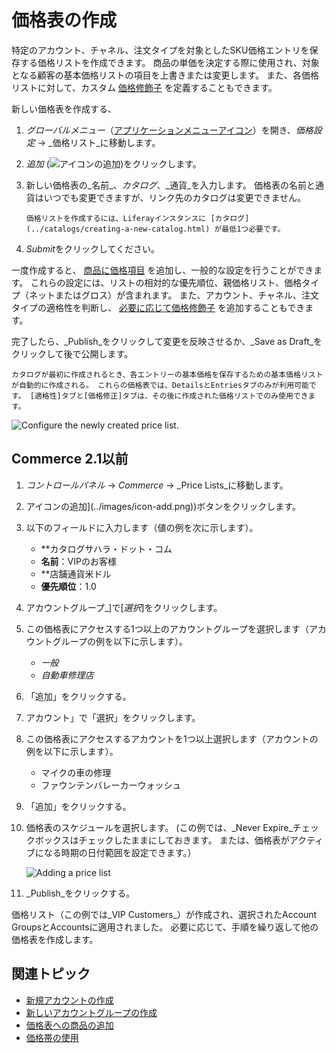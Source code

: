 # 価格表の作成

特定のアカウント、チャネル、注文タイプを対象としたSKU価格エントリを保存する価格リストを作成できます。 商品の単価を決定する際に使用され、対象となる顧客の基本価格リストの項目を上書きまたは変更します。 また、各価格リストに対して、カスタム [価格修飾子](./using-price-modifiers.md) を定義することもできます。

新しい価格表を作成する、

1. *グローバルメニュー*（[アプリケーションメニューアイコン](../images/icon-applications-menu.png)）を開き、_価格設定_ &rarr; _価格リスト_に移動します。

2. *追加* (![アイコンの追加](../images/icon-add.png))をクリックします。

3. 新しい価格表の_名前_、_カタログ_、_通貨_を入力します。 価格表の名前と通貨はいつでも変更できますが、リンク先のカタログは変更できません。

   ```{note}
   価格リストを作成するには、Liferayインスタンスに [カタログ](../catalogs/creating-a-new-catalog.html) が最低1つ必要です。
   ```

4. *Submit*をクリックしてください。

一度作成すると、 [商品に価格項目](./adding-products-to-a-price-list.md) を追加し、一般的な設定を行うことができます。 これらの設定には、リストの相対的な優先順位、親価格リスト、価格タイプ（ネットまたはグロス）が含まれます。 また、アカウント、チャネル、注文タイプの適格性を判断し、 [必要に応じて価格修飾子](./using-price-modifiers.md) を追加することもできます。

完了したら、_Publish_をクリックして変更を反映させるか、_Save as Draft_をクリックして後で公開します。

```{note}
カタログが最初に作成されるとき、各エントリーの基本価格を保存するための基本価格リストが自動的に作成される。 これらの価格表では、DetailsとEntriesタブのみが利用可能です。 [適格性]タブと[価格修正]タブは、その後に作成された価格リストでのみ使用できます。
```

![Configure the newly created price list.](./creating-a-price-list/images/02.png)

## Commerce 2.1以前

1. _コントロールパネル_ &rarr; _Commerce_ &rarr; _Price Lists_に移動します。

1. アイコンの追加](../images/icon-add.png))ボタンをクリックします。

1. 以下のフィールドに入力します（値の例を次に示します）。
   * **カタログサハラ・ドット・コム
   * **名前**：VIPのお客様
   * **店舗通貨米ドル
   * **優先順位**：1.0

1. アカウントグループ_]で[_選択_]をクリックします。

1. この価格表にアクセスする1つ以上のアカウントグループを選択します（アカウントグループの例を以下に示します）。
   * _一般_ 
   *  _自動車修理店_

1. 「追加」をクリックする。

1. アカウント」で「選択」をクリックします。

1. この価格表にアクセスするアカウントを1つ以上選択します（アカウントの例を以下に示します）。
   * マイクの車の修理
   * ファウンテンバレーカーウォッシュ

1. 「追加」をクリックする。

1. 価格表のスケジュールを選択します。 (この例では、_Never Expire_チェックボックスはチェックしたままにしておきます。 または、価格表がアクティブになる時期の日付範囲を設定できます。）

    ![Adding a price list](./creating-a-price-list/images/01.png)

1. _Publish_をクリックする。

価格リスト（この例では_VIP Customers_）が作成され、選択されたAccount GroupsとAccountsに適用されました。 必要に応じて、手順を繰り返して他の価格表を作成します。

## 関連トピック

* [新規アカウントの作成](../users-and-accounts/account-management/creating-a-new-account.md)
* [新しいアカウントグループの作成](../users-and-accounts/account-management/creating-a-new-account-group.md)
* [価格表への商品の追加](./adding-products-to-a-price-list.md)
* [価格帯の使用](./using-price-tiers.md)

